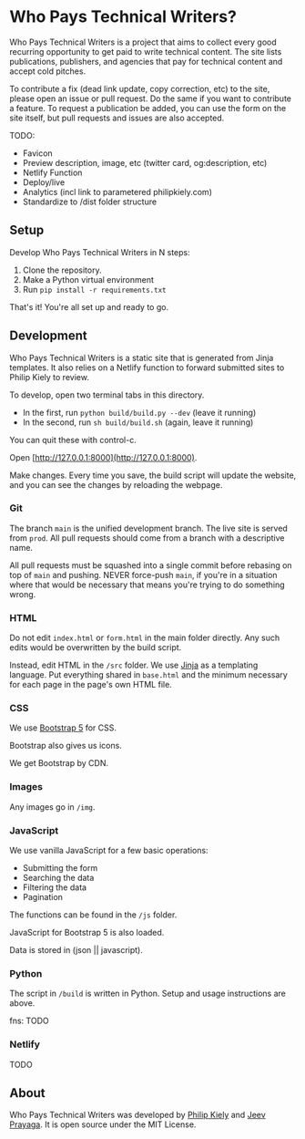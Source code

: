 # Who Pays Technical Writers?

Who Pays Technical Writers is a project that aims to collect every good recurring opportunity to get paid to write technical content. The site lists publications, publishers, and agencies that pay for technical content and accept cold pitches.

To contribute a fix (dead link update, copy correction, etc) to the site, please open an issue or pull request. Do the same if you want to contribute a feature. To request a publication be added, you can use the form on the site itself, but pull requests and issues are also accepted.

TODO:

* Favicon
* Preview description, image, etc (twitter card, og:description, etc)
* Netlify Function
* Deploy/live
* Analytics (incl link to parametered philipkiely.com)
* Standardize to /dist folder structure


## Setup

Develop Who Pays Technical Writers in N steps:

1. Clone the repository.
2. Make a Python virtual environment
3. Run `pip install -r requirements.txt`

That's it! You're all set up and ready to go.

## Development

Who Pays Technical Writers is a static site that is generated from Jinja templates. It also relies on a Netlify function to forward submitted sites to Philip Kiely to review.

To develop, open two terminal tabs in this directory.

* In the first, run `python build/build.py --dev` (leave it running)
* In the second, run `sh build/build.sh` (again, leave it running)

You can quit these with control-c.

Open [http://127.0.0.1:8000](http://127.0.0.1:8000).

Make changes. Every time you save, the build script will update the website, and you can see the changes by reloading the webpage.

### Git

The branch `main` is the unified development branch. The live site is served from `prod`. All pull requests should come from a branch with a descriptive name.

All pull requests must be squashed into a single commit before rebasing on top of `main` and pushing. NEVER force-push `main`, if you're in a situation where that would be necessary that means you're trying to do something wrong.

### HTML

Do not edit `index.html` or `form.html` in the main folder directly. Any such edits would be overwritten by the build script.

Instead, edit HTML in the `/src` folder. We use [Jinja](https://jinja.palletsprojects.com/en/2.11.x/) as a templating language. Put everything shared in `base.html` and the minimum necessary for each page in the page's own HTML file.

### CSS

We use [Bootstrap 5](https://getbootstrap.com) for CSS.

Bootstrap also gives us icons.

We get Bootstrap by CDN.

### Images

Any images go in `/img`.

### JavaScript

We use vanilla JavaScript for a few basic operations:

* Submitting the form
* Searching the data
* Filtering the data
* Pagination

The functions can be found in the `/js` folder.

JavaScript for Bootstrap 5 is also loaded.

Data is stored in (json || javascript).

### Python

The script in `/build` is written in Python. Setup and usage instructions are above.

fns: TODO

### Netlify

TODO

## About

Who Pays Technical Writers was developed by [Philip Kiely](https://philipkiely.com) and [Jeev Prayaga](https://jeev.me). It is open source under the MIT License.